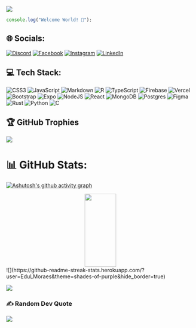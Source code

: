 [![](https://visitcount.itsvg.in/api?id=EduardoMoreaes&icon=5&color=1)](https://visitcount.itsvg.in)

<p align="center">
  
  ```javascript
  console.log("Welcome World! 👋");
  ```
</p>

## 🌐 Socials:
[![Discord](https://img.shields.io/badge/Discord-%237289DA.svg?logo=discord&logoColor=white)](htttps://discord.gg/BloodThrinisty#8472) [![Facebook](https://img.shields.io/badge/Facebook-%231877F2.svg?logo=Facebook&logoColor=white)](https://facebook.com/profile.php?id=100072420644505) [![Instagram](https://img.shields.io/badge/Instagram-%23E4405F.svg?logo=Instagram&logoColor=white)](https://instagram.com/eduardo_._moraes) [![LinkedIn](https://img.shields.io/badge/LinkedIn-%230077B5.svg?logo=linkedin&logoColor=white)](https://linkedin.com/in/eduardo-lopes-de-moraes-a572541bb) 


## 💻 Tech Stack:
![CSS3](https://img.shields.io/badge/css3-%231572B6.svg?style=plastic&logo=css3&logoColor=white) 
![JavaScript](https://img.shields.io/badge/javascript-%23323330.svg?style=plastic&logo=javascript&logoColor=%23F7DF1E) 
![Markdown](https://img.shields.io/badge/markdown-%23000000.svg?style=plastic&logo=markdown&logoColor=white) 
![R](https://img.shields.io/badge/r-%23276DC3.svg?style=plastic&logo=r&logoColor=white) 
![TypeScript](https://img.shields.io/badge/typescript-%23007ACC.svg?style=plastic&logo=typescript&logoColor=white) 
![Firebase](https://img.shields.io/badge/firebase-%23039BE5.svg?style=plastic&logo=firebase) 
![Vercel](https://img.shields.io/badge/vercel-%23000000.svg?style=plastic&logo=vercel&logoColor=white) 
![Bootstrap](https://img.shields.io/badge/bootstrap-%23563D7C.svg?style=plastic&logo=bootstrap&logoColor=white) 
![Expo](https://img.shields.io/badge/expo-1C1E24?style=plastic&logo=expo&logoColor=#D04A37) 
![NodeJS](https://img.shields.io/badge/node.js-6DA55F?style=plastic&logo=node.js&logoColor=white)
![React](https://img.shields.io/badge/react-%2320232a.svg?style=plastic&logo=react&logoColor=%2361DAFB) 
![MongoDB](https://img.shields.io/badge/MongoDB-%234ea94b.svg?style=plastic&logo=mongodb&logoColor=white) 
![Postgres](https://img.shields.io/badge/postgres-%23316192.svg?style=plastic&logo=postgresql&logoColor=white) 
![Figma](https://img.shields.io/badge/figma-%23F24E1E.svg?style=plastic&logo=figma&logoColor=white) 
![Rust](https://img.shields.io/badge/rust-%23DEA584.svg?style=plastic&logo=rust&logoColor=white)
![Python](https://img.shields.io/badge/python-%233776AB.svg?style=plastic&logo=python&logoColor=white)
![C](https://img.shields.io/badge/c-%2300599C.svg?style=plastic&logo=c&logoColor=white)

## 🏆 GitHub Trophies
![](https://github-profile-trophy.vercel.app/?username=EduLMoraes&theme=juicyfresh&no-frame=true&no-bg=false&margin-w=4)


# 📊 GitHub Stats:
[![Ashutosh's github activity graph](https://github-readme-activity-graph.vercel.app/graph?username=EduLMoraes&bg_color=0d1117&color=85ffe7&line=8b1dbf&point=85ffe7&area=true&hide_border=true)](https://github.com/ashutosh00710/github-readme-activity-graph)

<div align="center">  
  <img width="41%" height="195px" src="https://github-readme-stats.vercel.app/api/top-langs/?username=EduLMoraes&layout=compact&hide_border=true&title_color=85ffe7&text_color=00bfbf&bg_color=0d1117" />
</div>
![](https://github-readme-streak-stats.herokuapp.com/?user=EduLMoraes&theme=shades-of-purple&hide_border=true)

![](https://github-readme-stats.vercel.app/api/top-langs/?username=EduLMoraes&hide=css,scss,html,tcl,cython,tex&theme=tokyonight&include_all_commits=true&count_private=true)

### ✍️ Random Dev Quote
![](https://quotes-github-readme.vercel.app/api?type=horizontal&theme=radical)
